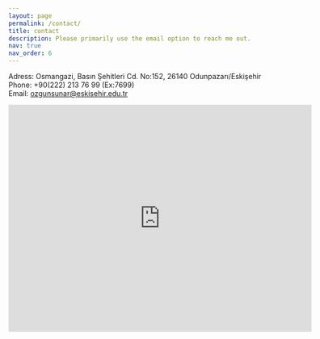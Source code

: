 ```yaml
---
layout: page
permalink: /contact/
title: contact
description: Please primarily use the email option to reach me out.
nav: true
nav_order: 6
---
```


Adress: Osmangazi, Basın Şehitleri Cd. No:152, 26140 Odunpazarı/Eskişehir <br>
Phone: +90(222) 213 76 99 (Ex:7699)<br>
Email: ozgunsunar@eskisehir.edu.tr <br>

<iframe class="map" src="https://www.google.com/maps/embed?pb=!1m18!1m12!1m3!1d3066.5212983789406!2d30.48857209077298!3d39.77285512567433!2m3!1f0!2f0!3f0!3m2!1i1024!2i768!4f13.1!3m3!1m2!1s0x14cc1665b47a749f%3A0xf417445a553d0f89!2sAnadolu%20University%20Porsuk%20Vocational%20School!5e0!3m2!1sen!2str!4v1621332832153!5m2!1sen!2str" width="600" height="450" style="border:0;" allowfullscreen="" loading="lazy"></iframe>

